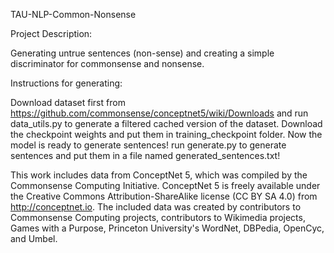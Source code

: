 TAU-NLP-Common-Nonsense

Project Description: 

Generating untrue sentences (non-sense) and creating a simple discriminator for commonsense and nonsense. 

Instructions for generating:

Download dataset first from https://github.com/commonsense/conceptnet5/wiki/Downloads and run data_utils.py to generate a filtered cached version of the dataset. Download the checkpoint weights and put them in training_checkpoint folder. Now the model is ready to generate sentences!
run generate.py to generate sentences and put them in a file named generated_sentences.txt!

This work includes data from ConceptNet 5, which was compiled by the Commonsense Computing Initiative. ConceptNet 5 is freely available under the Creative Commons Attribution-ShareAlike license (CC BY SA 4.0) from http://conceptnet.io. The included data was created by contributors to Commonsense Computing projects, contributors to Wikimedia projects, Games with a Purpose, Princeton University's WordNet, DBPedia, OpenCyc, and Umbel.
